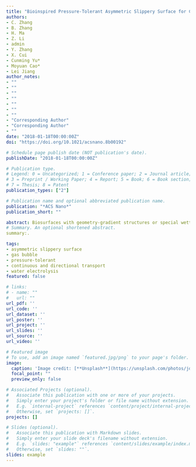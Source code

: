 ```yaml
---
title: "Bioinspired Pressure-Tolerant Asymmetric Slippery Surface for Continuous Self-Transport of Gas Bubbles in Aqueous Environment"
authors:
- C. Zhang
- B. Zhang
- H. Ma
- Z. Li
- admin
- Y. Zhang
- X. Cui
- Cunming Yu*
- Moyuan Cao*
- Lei Jiang
author_notes:
- ""
- ""
- ""
- ""
- ""
- ""
- ""
- "Corresponding Author"
- "Corresponding Author"
- ""
date: "2018-01-18T00:00:00Z"
doi: "https://doi.org/10.1021/acsnano.8b00192"

# Schedule page publish date (NOT publication's date).
publishDate: "2018-01-18T00:00:00Z"

# Publication type.
# Legend: 0 = Uncategorized; 1 = Conference paper; 2 = Journal article;
# 3 = Preprint / Working Paper; 4 = Report; 5 = Book; 6 = Book section;
# 7 = Thesis; 8 = Patent
publication_types: ["2"]

# Publication name and optional abbreviated publication name.
publication: "*ACS Nano*"
publication_short: ""

abstract: Biosurfaces with geometry-gradient structures or special wettabilities demonstrate intriguing performance in manipulating the behaviors of versatile fluids. By mimicking natural species, that is, the cactus spine with a shape-gradient morphology and the Picher plant with a lubricated inner surface, we have successfully prepared an asymmetric slippery surface by following the processes of CO2-laser cutting, superhydrophobic modification, and the fluorinert infusion. The asymmetric morphology will cause the deformation of gas bubbles and subsequently engender an asymmetric driven force on them. Due to the infusion of fluorinert, which has a low surface energy (∼16 mN/m, 25 °C) and an easy fluidic property (∼0.75 cP, 25 °C), the slippery surface demonstrates high adhesive force (∼300 μN) but low friction force on the gas bubbles. Under the cooperation of the asymmetric morphology and fluorinert infused surface, the fabricated asymmetric slippery surface is applicable to the directional and continuous bubble delivery in an aqueous environment. More importantly, due to the hard-compressed property of fluorinert, the asymmetric slippery surface is facilitated with distinguished bubble transport capability even in a pressurized environment (∼0.65 MPa), showing its feasibility in practical industrial production. In addition, asymmetric slippery surfaces with a snowflake-like structure and a star-shaped structure were successfully fabricated for the real-world applications, both of which illustrated reliable performances in the continuous generation, directional transportation, and efficient collection of CO2 and H2 microbubbles.
# Summary. An optional shortened abstract.
summary:.

tags:
- asymmetric slippery surface
- gas bubble
- pressure-tolerant
- continuous and directional transport
- water electrolysis
featured: false

# links:
# - name: ""
#   url: ""
url_pdf: ''
url_code: ''
url_dataset: ''
url_poster: ''
url_project: ''
url_slides: ''
url_source: ''
url_video: ''

# Featured image
# To use, add an image named `featured.jpg/png` to your page's folder. 
image:
  caption: 'Image credit: [**Unsplash**](https://unsplash.com/photos/jdD8gXaTZsc)'
  focal_point: ""
  preview_only: false

# Associated Projects (optional).
#   Associate this publication with one or more of your projects.
#   Simply enter your project's folder or file name without extension.
#   E.g. `internal-project` references `content/project/internal-project/index.md`.
#   Otherwise, set `projects: []`.
projects: []

# Slides (optional).
#   Associate this publication with Markdown slides.
#   Simply enter your slide deck's filename without extension.
#   E.g. `slides: "example"` references `content/slides/example/index.md`.
#   Otherwise, set `slides: ""`.
slides: example
---
```



